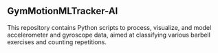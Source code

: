 ## GymMotionMLTracker-AI

This repository contains Python scripts to process, visualize, and model accelerometer and gyroscope data, aimed at classifying various barbell exercises and counting repetitions.
